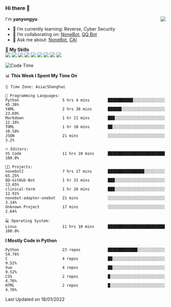 ### Hi there 👋

<a href="#">
  <img align="right" src="https://github-readme-stats.vercel.app/api?username=yanyongyu&count_private=true&show_icons=true&bg_color=15,f2f7fd,E0EAFC" />
</a>

I'm **yanyongyu**

- 🌱 I’m currently learning: Reverse, Cyber Security
- 👯 I’m collaborating on: [NoneBot](https://github.com/nonebot), [QQ Bot](https://github.com/Mrs4s/go-cqhttp)
- 💬 Ask me about: [NoneBot](https://github.com/nonebot), [CAI](https://github.com/cscs181/CAI)

🌟 **My Skills**  
![](https://img.shields.io/badge/-Python-3e74a2?style=flat-square&logo=Python&logoColor=fff)
![](https://img.shields.io/badge/-Node.js-339933?style=flat-square&logo=Node.js&logoColor=fff)
![](https://img.shields.io/badge/-Vue-4fc08d?style=flat-square&logo=Vue.js&logoColor=fff)
![](https://img.shields.io/badge/-React-2d98ce?style=flat-square&logo=React&logoColor=fff)
![](https://img.shields.io/badge/-Docker-2496ED?style=flat-square&logo=Docker&logoColor=fff)
![](https://img.shields.io/badge/-Linux-000000?style=flat-square&logo=Linux&logoColor=fff)
![](https://img.shields.io/badge/-MySQL-4479A1?style=flat-square&logo=MySQL&logoColor=fff)
![](https://img.shields.io/badge/-Redis-DC382D?style=flat-square&logo=Redis&logoColor=fff)
![](https://img.shields.io/badge/-MongoDB-47A248?style=flat-square&logo=MongoDB&logoColor=fff)

<!--START_SECTION:waka-->
![Code Time](http://img.shields.io/badge/Code%20Time-2%2C029%20hrs%2044%20mins-blue)

📊 **This Week I Spent My Time On** 

```text
⌚︎ Time Zone: Asia/Shanghai

💬 Programming Languages: 
Python                   5 hrs 4 mins        ███████████░░░░░░░░░░░░░░   45.36% 
YAML                     2 hrs 38 mins       ██████░░░░░░░░░░░░░░░░░░░   23.69% 
Markdown                 1 hr 21 mins        ███░░░░░░░░░░░░░░░░░░░░░░   12.16% 
TOML                     1 hr 10 mins        ██░░░░░░░░░░░░░░░░░░░░░░░   10.58% 
JSON                     21 mins             ░░░░░░░░░░░░░░░░░░░░░░░░░   3.2%

🔥 Editors: 
VS Code                  11 hrs 10 mins      █████████████████████████   100.0%

🐱‍💻 Projects: 
nonebot2                 7 hrs 17 mins       ████████████████░░░░░░░░░   65.25% 
QQ-GitHub-Bot            1 hr 31 mins        ███░░░░░░░░░░░░░░░░░░░░░░   13.65% 
clinical-term            1 hr 26 mins        ███░░░░░░░░░░░░░░░░░░░░░░   12.91% 
nonebot-adapter-onebot   21 mins             ░░░░░░░░░░░░░░░░░░░░░░░░░   3.14% 
Unknown Project          17 mins             ░░░░░░░░░░░░░░░░░░░░░░░░░   2.64%

💻 Operating System: 
Linux                    11 hrs 10 mins      █████████████████████████   100.0%

```

**I Mostly Code in Python** 

```text
Python                   23 repos            █████████████░░░░░░░░░░░░   54.76% 
C                        4 repos             ██░░░░░░░░░░░░░░░░░░░░░░░   9.52% 
Vue                      4 repos             ██░░░░░░░░░░░░░░░░░░░░░░░   9.52% 
CSS                      2 repos             █░░░░░░░░░░░░░░░░░░░░░░░░   4.76% 
HTML                     2 repos             █░░░░░░░░░░░░░░░░░░░░░░░░   4.76%

```



 Last Updated on 18/01/2022
<!--END_SECTION:waka-->
